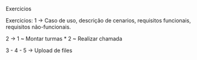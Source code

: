 Exercicios


Exercicios:
1 -> Caso de uso, descrição de cenarios, requisitos funcionais, requisitos não-funcionais.

2 -> 1 ~ Montar turmas * 2 ~ Realizar chamada

3 - 4 - 5 -> Upload de files
